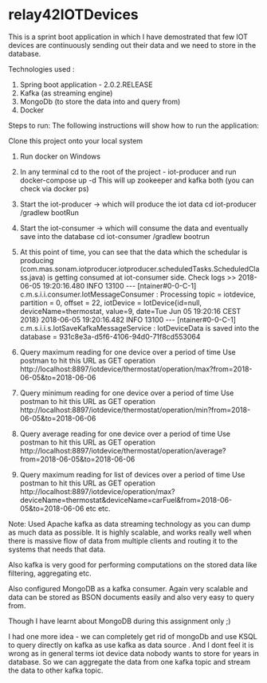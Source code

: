 # relay42IOTDevices

This is a sprint boot application in which I have demostrated that few IOT devices are continuously sending out their data
and we need to store in the database.

Technologies used :
1) Spring boot application - 2.0.2.RELEASE
2) Kafka (as streaming engine)
3) MongoDb (to store the data into and query from)
4) Docker

Steps to run:
The following instructions will show how to run the application:

Clone this project onto your local system

1) Run docker on Windows 

2) In any terminal cd to the root of the project - iot-producer and run
docker-compose up -d
This will up zookeeper and kafka both (you can check via docker ps)

3) Start the iot-producer -> which will produce the iot data 
cd iot-producer
/gradlew bootRun

4) Start the iot-consumer -> which will consume the data and eventually save into the database
cd iot-consumer
/gradlew bootrun

5) At this point of time, you can see that the data which the schedular is producing 
(com.mas.sonam.iotproducer.iotproducer.scheduledTasks.ScheduledClass.java)
is getting consumed at  iot-consumer side.
Check logs >>
2018-06-05 19:20:16.480  INFO 13100 --- [ntainer#0-0-C-1] c.m.s.i.i.consumer.IotMessageConsumer    : Processing topic = iotdevice, partition = 0, offset = 22, iotDevice = IotDevice{id=null, deviceName=thermostat, value=9, date=Tue Jun 05 19:20:16 CEST 2018}
2018-06-05 19:20:16.482  INFO 13100 --- [ntainer#0-0-C-1] c.m.s.i.i.s.IotSaveKafkaMessageService   : IotDeviceData is saved into the database = 931c8e3a-d5f6-4106-94d0-71f8cd553064

6) Query maximum reading for one device over a period of time
Use postman to hit this URL as GET operation
http://localhost:8897/iotdevice/thermostat/operation/max?from=2018-06-05&to=2018-06-06

7) Query minimum reading for one device over a period of time
Use postman to hit this URL as GET operation
http://localhost:8897/iotdevice/thermostat/operation/min?from=2018-06-05&to=2018-06-06
   
8) Query average reading for one device over a period of time
Use postman to hit this URL as GET operation
http://localhost:8897/iotdevice/thermostat/operation/average?from=2018-06-05&to=2018-06-06

9) Query maximum reading for list of devices over a period of time
Use postman to hit this URL as GET operation
http://localhost:8897/iotdevice/operation/max?deviceName=thermostat&deviceName=carFuel&from=2018-06-05&to=2018-06-06
etc etc.

Note: Used Apache kafka as data streaming technology as you can dump as much data as possible. It is highly scalable,
and works really well when there is massive flow of data from multiple clients and routing it to the systems that needs that data.

Also kafka is very good for performing computations on the stored data like filtering, aggregating etc.

Also configured MongoDB as a kafka consumer. Again very scalable and data can be stored as BSON documents easily and also very
easy to query from.

Though I have learnt about MongoDB during this assignment only ;) 

I had one more idea - we can completely get rid of mongoDb and use KSQL to query directly on kafka as use kafka as data source .
And I dont feel it is wrong as in general terms iot device data nobody wants to store for years in database.
So we can aggregate the data from one kafka topic and stream the data to other kafka topic.
